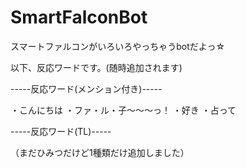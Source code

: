 # SmartFalconBot
スマートファルコンがいろいろやっちゃうbotだよっ☆

以下、反応ワードです。(随時追加されます)

-----反応ワード(メンション付き)-----

・こんにちは
・ファ・ル・子～～～っ！
・好き
・占って

-----反応ワード(TL)-----


（まだひみつだけど1種類だけ追加しました）
